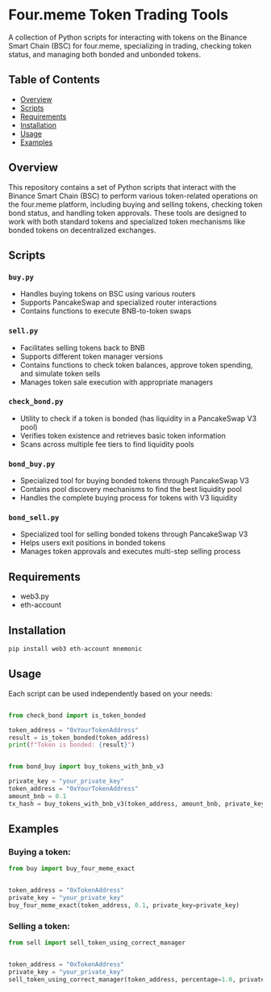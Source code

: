 # Four.meme Token Trading Tools

A collection of Python scripts for interacting with tokens on the Binance Smart Chain (BSC) for four.meme, specializing in trading, checking token status, and managing both bonded and unbonded tokens.

## Table of Contents
- [Overview](#overview)
- [Scripts](#scripts)
- [Requirements](#requirements)
- [Installation](#installation)
- [Usage](#usage)
- [Examples](#examples)


## Overview

This repository contains a set of Python scripts that interact with the Binance Smart Chain (BSC) to perform various token-related operations on the four.meme platform, including buying and selling tokens, checking token bond status, and handling token approvals. These tools are designed to work with both standard tokens and specialized token mechanisms like bonded tokens on decentralized exchanges.

## Scripts

### `buy.py`
- Handles buying tokens on BSC using various routers
- Supports PancakeSwap and specialized router interactions
- Contains functions to execute BNB-to-token swaps

### `sell.py`
- Facilitates selling tokens back to BNB
- Supports different token manager versions
- Contains functions to check token balances, approve token spending, and simulate token sells
- Manages token sale execution with appropriate managers

### `check_bond.py`
- Utility to check if a token is bonded (has liquidity in a PancakeSwap V3 pool)
- Verifies token existence and retrieves basic token information
- Scans across multiple fee tiers to find liquidity pools

### `bond_buy.py`
- Specialized tool for buying bonded tokens through PancakeSwap V3
- Contains pool discovery mechanisms to find the best liquidity pool
- Handles the complete buying process for tokens with V3 liquidity

### `bond_sell.py`
- Specialized tool for selling bonded tokens through PancakeSwap V3
- Helps users exit positions in bonded tokens
- Manages token approvals and executes multi-step selling process

## Requirements

- web3.py
- eth-account

## Installation

```bash
pip install web3 eth-account mnemonic
```

## Usage

Each script can be used independently based on your needs:

```python

from check_bond import is_token_bonded

token_address = "0xYourTokenAddress"
result = is_token_bonded(token_address)
print(f"Token is bonded: {result}")


from bond_buy import buy_tokens_with_bnb_v3

private_key = "your_private_key"
token_address = "0xYourTokenAddress"
amount_bnb = 0.1
tx_hash = buy_tokens_with_bnb_v3(token_address, amount_bnb, private_key=private_key)
```

## Examples

### Buying a token:
```python
from buy import buy_four_meme_exact


token_address = "0xTokenAddress"
private_key = "your_private_key"
buy_four_meme_exact(token_address, 0.1, private_key=private_key)
```

### Selling a token:
```python
from sell import sell_token_using_correct_manager


token_address = "0xTokenAddress"
private_key = "your_private_key"
sell_token_using_correct_manager(token_address, percentage=1.0, private_key=private_key)
```
